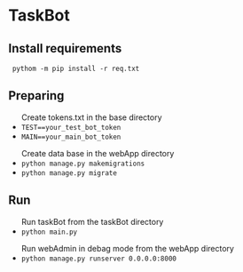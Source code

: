 # TaskBot

## Install requirements

<code> pythom -m pip install -r req.txt </code>


## Preparing

<ul>Create tokens.txt in the base directory
    <li><code>TEST==your_test_bot_token</code></li> 
    <li><code>MAIN==your_main_bot_token</code></li>     
</ul>

<ul>Create data base in the webApp directory
    <li><code>python manage.py makemigrations</code></li>
    <li><code>python manage.py migrate</code></li>
</ul>


## Run

<ul>Run taskBot from the taskBot directory
    <li><code>python main.py</code></li>
</ul>
<ul>Run webAdmin in debag mode from the webApp directory
    <li><code>python manage.py runserver 0.0.0.0:8000</code></li>
</ul>

